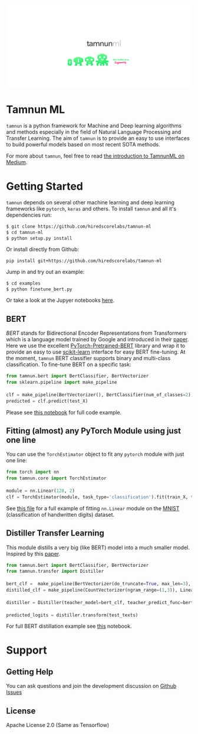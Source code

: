 ![](media/cover.png)

# Tamnun ML

`tamnun` is a python framework for Machine and Deep learning algorithms and methods especially in the field of Natural Language Processing and Transfer Learning. The aim of `tamnun` is to provide an easy to use interfaces to build powerful models based on most recent SOTA methods.

For more about `tamnun`, feel free to read [the introduction to TamnunML on Medium](https://medium.com/hiredscore-engineering/introducing-octoml-73bd527491b1).

# Getting Started

`tamnun` depends on several other machine learning and deep learning frameworks like `pytorch`, `keras` and others. To install `tamnun` and all it's dependencies run:

```
$ git clone https://github.com/hiredscorelabs/tamnun-ml
$ cd tamnun-ml
$ python setup.py install
```

Or install directly from Github:

```
pip install git+https://github.com/hiredscorelabs/tamnun-ml
```

Jump in and try out an example:

```
$ cd examples
$ python finetune_bert.py
```

Or take a look at the Jupyer notebooks [here](notebooks).

## BERT

*BERT* stands for Bidirectional Encoder Representations from Transformers which is a language model trained by Google and introduced in their [paper](https://arxiv.org/abs/1810.04805).
Here we use the excellent [PyTorch-Pretrained-BERT](https://pypi.org/project/pytorch-pretrained-bert/) library and wrap it to provide an easy to use [scikit-learn](https://scikit-learn.org/) interface for easy BERT fine-tuning. At the moment, `tamnun` BERT classifier supports binary and multi-class classification. To fine-tune BERT on a specific task:

```python
from tamnun.bert import BertClassifier, BertVectorizer
from sklearn.pipeline import make_pipeline

clf = make_pipeline(BertVectorizer(), BertClassifier(num_of_classes=2)).fit(train_X, train_y)
predicted = clf.predict(test_X)
```

Please see [this notebook](https://github.com/hiredscorelabs/tamnun-ml/blob/master/notebooks/finetune_bert.ipynb) for full code example.

## Fitting (almost) any PyTorch Module using just one line
You can use the `TorchEstimator` object to fit any `pytorch` module with just one line:
```python
from torch import nn
from tamnun.core import TorchEstimator

module = nn.Linear(128, 2)
clf = TorchEstimator(module, task_type='classification').fit(train_X, train_y)
```

See [this file](xxx) for a full example of fitting `nn.Linear` module on the [MNIST](http://yann.lecun.com/exdb/mnist/) (classification of handwritten digits) dataset. 

## Distiller Transfer Learning

This module distills a very big (like BERT) model into a much smaller model. Inspired by this [paper](https://arxiv.org/abs/1503.02531).

```python
from tamnun.bert import BertClassifier, BertVectorizer
from tamnun.transfer import Distiller

bert_clf =  make_pipeline(BertVectorizer(do_truncate=True, max_len=3), BertClassifier(num_of_classes=2))
distilled_clf = make_pipeline(CountVectorizer(ngram_range=(1,3)), LinearRegression())

distiller = Distiller(teacher_model=bert_clf, teacher_predict_func=bert_clf.decision_function, student_model=distilled_clf).fit(train_texts, train_y, unlabeled_X=unlabeled_texts)

predicted_logits = distiller.transform(test_texts)
```

For full BERT distillation example see [this](https://github.com/hiredscorelabs/tamnun-ml/blob/master/notebooks/distill_bert.ipynb) notebook.



# Support

## Getting Help

You can ask questions and join the development discussion on [Github Issues](https://github.com/hiredscorelabs/tamnun-ml/issues)


## License

Apache License 2.0 (Same as Tensorflow)

